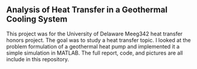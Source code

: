 ## Analysis of Heat Transfer in a Geothermal Cooling System

This project was for the University of Delaware Meeg342 heat transfer honors project. The goal was to study a heat transfer topic. I looked at the problem formulation of a geothermal heat pump and implemented it a simple simulation in MATLAB. The full report, code, and pictures are all include in this repository.